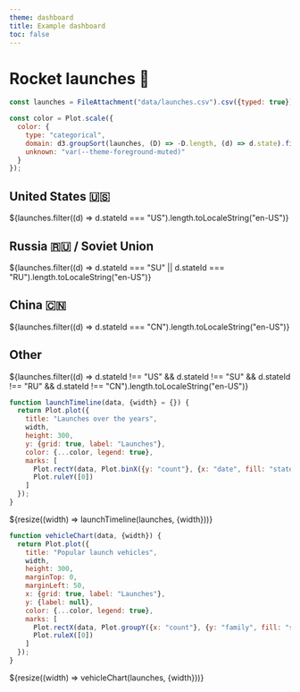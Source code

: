 ```yaml
---
theme: dashboard
title: Example dashboard
toc: false
---
```


# Rocket launches 🚀

<!-- Load and transform the data -->

```js
const launches = FileAttachment("data/launches.csv").csv({typed: true});
```

<!-- A shared color scale for consistency, sorted by the number of launches -->

```js
const color = Plot.scale({
  color: {
    type: "categorical",
    domain: d3.groupSort(launches, (D) => -D.length, (d) => d.state).filter((d) => d !== "Other"),
    unknown: "var(--theme-foreground-muted)"
  }
});
```

<!-- Cards with big numbers -->

<div class="grid grid-cols-4">
  <div class="card">
    <h2>United States 🇺🇸</h2>
    <span class="big">${launches.filter((d) => d.stateId === "US").length.toLocaleString("en-US")}</span>
  </div>
  <div class="card">
    <h2>Russia 🇷🇺 <span class="muted">/ Soviet Union</span></h2>
    <span class="big">${launches.filter((d) => d.stateId === "SU" || d.stateId === "RU").length.toLocaleString("en-US")}</span>
  </div>
  <div class="card">
    <h2>China 🇨🇳</h2>
    <span class="big">${launches.filter((d) => d.stateId === "CN").length.toLocaleString("en-US")}</span>
  </div>
  <div class="card">
    <h2>Other</h2>
    <span class="big">${launches.filter((d) => d.stateId !== "US" && d.stateId !== "SU" && d.stateId !== "RU" && d.stateId !== "CN").length.toLocaleString("en-US")}</span>
  </div>
</div>

<!-- Plot of launch history -->

```js
function launchTimeline(data, {width} = {}) {
  return Plot.plot({
    title: "Launches over the years",
    width,
    height: 300,
    y: {grid: true, label: "Launches"},
    color: {...color, legend: true},
    marks: [
      Plot.rectY(data, Plot.binX({y: "count"}, {x: "date", fill: "state", interval: "year", tip: true})),
      Plot.ruleY([0])
    ]
  });
}
```

<div class="grid grid-cols-1">
  <div class="card">
    ${resize((width) => launchTimeline(launches, {width}))}
  </div>
</div>

<!-- Plot of launch vehicles -->

```js
function vehicleChart(data, {width}) {
  return Plot.plot({
    title: "Popular launch vehicles",
    width,
    height: 300,
    marginTop: 0,
    marginLeft: 50,
    x: {grid: true, label: "Launches"},
    y: {label: null},
    color: {...color, legend: true},
    marks: [
      Plot.rectX(data, Plot.groupY({x: "count"}, {y: "family", fill: "state", tip: true, sort: {y: "-x"}})),
      Plot.ruleX([0])
    ]
  });
}
```

<div class="grid grid-cols-1">
  <div class="card">
    ${resize((width) => vehicleChart(launches, {width}))}
  </div>
</div>
